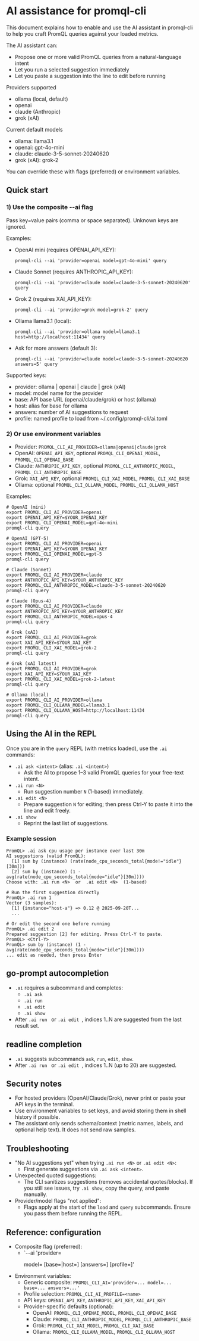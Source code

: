 # AI assistance for promql-cli

This document explains how to enable and use the AI assistant in promql-cli to help you craft PromQL queries against your loaded metrics.

The AI assistant can:
- Propose one or more valid PromQL queries from a natural-language intent
- Let you run a selected suggestion immediately
- Let you paste a suggestion into the line to edit before running

Providers supported
- ollama (local, default)
- openai
- claude (Anthropic)
- grok (xAI)

Current default models
- ollama: llama3.1
- openai: gpt-4o-mini
- claude: claude-3-5-sonnet-20240620
- grok (xAI): grok-2

You can override these with flags (preferred) or environment variables.


## Quick start

### 1) Use the composite --ai flag

Pass key=value pairs (comma or space separated). Unknown keys are ignored.

Examples:
- OpenAI mini (requires OPENAI_API_KEY):
  ```shell
  promql-cli --ai 'provider=openai model=gpt-4o-mini' query
  ```
- Claude Sonnet (requires ANTHROPIC_API_KEY):
  ```shell
  promql-cli --ai 'provider=claude model=claude-3-5-sonnet-20240620' query
  ```
- Grok 2 (requires XAI_API_KEY):
  ```shell
  promql-cli --ai 'provider=grok model=grok-2' query
  ```
- Ollama llama3.1 (local):
  ```shell
  promql-cli --ai 'provider=ollama model=llama3.1 host=http://localhost:11434' query
  ```
- Ask for more answers (default 3):
  ```shell
  promql-cli --ai 'provider=claude model=claude-3-5-sonnet-20240620 answers=5' query
  ```

Supported keys:
- provider: ollama | openai | claude | grok (xAI)
- model: model name for the provider
- base: API base URL (openai/claude/grok) or host (ollama)
- host: alias for base for ollama
- answers: number of AI suggestions to request
- profile: named profile to load from ~/.config/promql-cli/ai.toml

### 2) Or use environment variables

- Provider: `PROMQL_CLI_AI_PROVIDER=ollama|openai|claude|grok`
- OpenAI: `OPENAI_API_KEY`, optional `PROMQL_CLI_OPENAI_MODEL`, `PROMQL_CLI_OPENAI_BASE`
- Claude: `ANTHROPIC_API_KEY`, optional `PROMQL_CLI_ANTHROPIC_MODEL`, `PROMQL_CLI_ANTHROPIC_BASE`
- Grok: `XAI_API_KEY`, optional `PROMQL_CLI_XAI_MODEL`, `PROMQL_CLI_XAI_BASE`
- Ollama: optional `PROMQL_CLI_OLLAMA_MODEL`, `PROMQL_CLI_OLLAMA_HOST`

Examples:
```shell
# OpenAI (mini)
export PROMQL_CLI_AI_PROVIDER=openai
export OPENAI_API_KEY=$YOUR_OPENAI_KEY
export PROMQL_CLI_OPENAI_MODEL=gpt-4o-mini
promql-cli query

# OpenAI (GPT-5)
export PROMQL_CLI_AI_PROVIDER=openai
export OPENAI_API_KEY=$YOUR_OPENAI_KEY
export PROMQL_CLI_OPENAI_MODEL=gpt-5
promql-cli query

# Claude (Sonnet)
export PROMQL_CLI_AI_PROVIDER=claude
export ANTHROPIC_API_KEY=$YOUR_ANTHROPIC_KEY
export PROMQL_CLI_ANTHROPIC_MODEL=claude-3-5-sonnet-20240620
promql-cli query

# Claude (Opus-4)
export PROMQL_CLI_AI_PROVIDER=claude
export ANTHROPIC_API_KEY=$YOUR_ANTHROPIC_KEY
export PROMQL_CLI_ANTHROPIC_MODEL=opus-4
promql-cli query

# Grok (xAI)
export PROMQL_CLI_AI_PROVIDER=grok
export XAI_API_KEY=$YOUR_XAI_KEY
export PROMQL_CLI_XAI_MODEL=grok-2
promql-cli query

# Grok (xAI latest)
export PROMQL_CLI_AI_PROVIDER=grok
export XAI_API_KEY=$YOUR_XAI_KEY
export PROMQL_CLI_XAI_MODEL=grok-2-latest
promql-cli query

# Ollama (local)
export PROMQL_CLI_AI_PROVIDER=ollama
export PROMQL_CLI_OLLAMA_MODEL=llama3.1
export PROMQL_CLI_OLLAMA_HOST=http://localhost:11434
promql-cli query
```


## Using the AI in the REPL

Once you are in the `query` REPL (with metrics loaded), use the `.ai` commands:

- `.ai ask <intent>`  (alias: `.ai <intent>`)
  - Ask the AI to propose 1–3 valid PromQL queries for your free-text intent.
- `.ai run <N>`
  - Run suggestion number `N` (1-based) immediately.
- `.ai edit <N>`
  - Prepare suggestion `N` for editing; then press Ctrl-Y to paste it into the line and edit freely.
- `.ai show`
  - Reprint the last list of suggestions.

### Example session

```
PromQL> .ai ask cpu usage per instance over last 30m
AI suggestions (valid PromQL):
  [1] sum by (instance) (rate(node_cpu_seconds_total{mode!="idle"}[30m]))
  [2] sum by (instance) (1 - avg(rate(node_cpu_seconds_total{mode="idle"}[30m])))
Choose with: .ai run <N>  or  .ai edit <N>  (1-based)

# Run the first suggestion directly
PromQL> .ai run 1
Vector (3 samples):
  [1] {instance="host-a"} => 0.12 @ 2025-09-20T...
  ...

# Or edit the second one before running
PromQL> .ai edit 2
Prepared suggestion [2] for editing. Press Ctrl-Y to paste.
PromQL> <Ctrl-Y>
PromQL> sum by (instance) (1 - avg(rate(node_cpu_seconds_total{mode="idle"}[30m])))
... edit as needed, then press Enter
```


## go-prompt autocompletion

- `.ai` requires a subcommand and completes:
  - `.ai ask `
  - `.ai run `
  - `.ai edit `
  - `.ai show`
- After `.ai run ` or `.ai edit `, indices 1..N are suggested from the last result set.

## readline completion

- `.ai` suggests subcommands `ask`, `run`, `edit`, `show`.
- After `.ai run ` or `.ai edit `, indices 1..N (up to 20) are suggested.


## Security notes

- For hosted providers (OpenAI/Claude/Grok), never print or paste your API keys in the terminal.
- Use environment variables to set keys, and avoid storing them in shell history if possible.
- The assistant only sends schema/context (metric names, labels, and optional help text). It does not send raw samples.


## Troubleshooting

- "No AI suggestions yet" when trying `.ai run <N>` or `.ai edit <N>`:
  - First generate suggestions via `.ai ask <intent>`.
- Unexpected quoted suggestions:
  - The CLI sanitizes suggestions (removes accidental quotes/blocks). If you still see issues, try `.ai show`, copy the query, and paste manually.
- Provider/model flags "not applied":
  - Flags apply at the start of the `load` and `query` subcommands. Ensure you pass them before running the REPL.


## Reference: configuration

- Composite flag (preferred):
  - `--ai 'provider=<p> model=<m> [base=<url>|host=<url>] [answers=<n>] [profile=<name>]'
- Environment variables:
  - Generic composite: `PROMQL_CLI_AI='provider=... model=... base=... answers=...'`
  - Profile selection: `PROMQL_CLI_AI_PROFILE=<name>`
  - API keys: `OPENAI_API_KEY`, `ANTHROPIC_API_KEY`, `XAI_API_KEY`
  - Provider-specific defaults (optional):
    - OpenAI: `PROMQL_CLI_OPENAI_MODEL`, `PROMQL_CLI_OPENAI_BASE`
    - Claude: `PROMQL_CLI_ANTHROPIC_MODEL`, `PROMQL_CLI_ANTHROPIC_BASE`
    - Grok: `PROMQL_CLI_XAI_MODEL`, `PROMQL_CLI_XAI_BASE`
    - Ollama: `PROMQL_CLI_OLLAMA_MODEL`, `PROMQL_CLI_OLLAMA_HOST`

